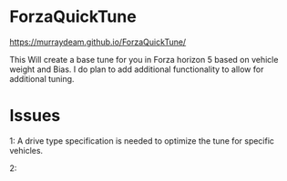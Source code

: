 # ForzaQuickTune

https://murraydeam.github.io/ForzaQuickTune/

This Will create a base tune for you in Forza horizon 5 based on vehicle weight and Bias. I do plan to add additional functionality to allow for additional tuning.

# Issues

1: A drive type specification is needed to optimize the tune for specific vehicles.

2: 
